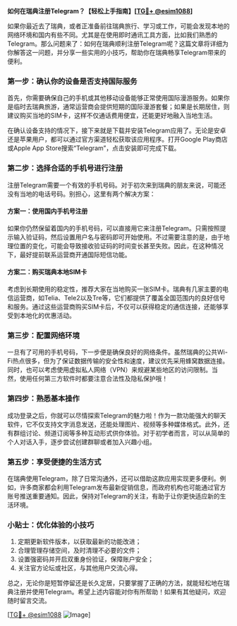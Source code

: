 **如何在瑞典注册Telegram？【轻松上手指南】[[TG💪+ @esim1088](https://t.me/s/esim1088)]**

如果你最近去了瑞典，或者正准备前往瑞典旅行、学习或工作，可能会发现本地的网络环境和国内有些不同。尤其是在使用即时通讯工具方面，比如我们熟悉的Telegram。那么问题来了：如何在瑞典顺利注册Telegram呢？这篇文章将详细为你解答这一问题，并分享一些实用的小技巧，帮助你在瑞典畅享Telegram带来的便利。

### **第一步：确认你的设备是否支持国际服务**
首先，你需要确保自己的手机或其他移动设备能够正常使用国际漫游服务。如果你是临时去瑞典旅游，通常运营商会提供短期的国际漫游套餐；如果是长期居住，则建议购买当地的SIM卡，这样不仅通话费用便宜，还能更好地融入当地生活。

在确认设备支持的情况下，接下来就是下载并安装Telegram应用了。无论是安卓还是苹果用户，都可以通过官方渠道轻松获取该应用程序。打开Google Play商店或Apple App Store搜索“Telegram”，点击安装即可完成下载。

### **第二步：选择合适的手机号进行注册**
注册Telegram需要一个有效的手机号码。对于初次来到瑞典的朋友来说，可能还没有当地的电话号码。别担心，这里有两个解决方案：

#### **方案一：使用国内手机号注册**
如果你仍然保留着国内的手机号码，可以直接用它来注册Telegram。只需按照提示输入验证码，然后设置用户名与密码即可开始使用。不过需要注意的是，由于地理位置的变化，可能会导致接收验证码的时间变长甚至失败。因此，在这种情况下，最好提前联系运营商开通国际短信功能。

#### **方案二：购买瑞典本地SIM卡**
考虑到长期使用的稳定性，推荐大家在当地购买一张SIM卡。瑞典有几家主要的电信运营商，如Telia、Tele2以及Tre等，它们都提供了覆盖全国范围内的良好信号和服务。通过这些运营商购买SIM卡后，不仅可以获得稳定的通信连接，还能够享受到本地化的优惠活动。

### **第三步：配置网络环境**
一旦有了可用的手机号码，下一步便是确保良好的网络条件。虽然瑞典的公共Wi-Fi热点很多，但为了保证数据传输的安全性和速度，建议优先采用蜂窝数据连接。同时，也可以考虑使用虚拟私人网络（VPN）来规避某些地区的访问限制。当然，使用任何第三方软件时都要注意合法性及隐私保护哦！

### **第四步：熟悉基本操作**
成功登录之后，你就可以尽情探索Telegram的魅力啦！作为一款功能强大的聊天软件，它不仅支持文字消息发送，还能处理图片、视频等多种媒体格式。此外，还有群组讨论、频道订阅等多种互动形式供你体验。对于初学者而言，可以从简单的个人对话入手，逐步尝试创建群聊或者加入兴趣小组。

### **第五步：享受便捷的生活方式**
在瑞典使用Telegram，除了日常沟通外，还可以借助这款应用实现更多便利。例如，许多商家都会利用Telegram发布最新促销信息，而政府机构也可能通过官方账号推送重要通知。因此，保持对Telegram的关注，有助于让你更快适应新的生活环境。

### **小贴士：优化体验的小技巧**
1. 定期更新软件版本，以获取最新的功能改进；
2. 合理管理存储空间，及时清理不必要的文件；
3. 设置强密码并开启双重身份验证，保障账户安全；
4. 关注官方论坛或社区，与其他用户交流心得。

总之，无论你是短暂停留还是长久定居，只要掌握了正确的方法，就能轻松地在瑞典注册并使用Telegram。希望上述内容能对你有所帮助！如果有其他疑问，欢迎随时留言交流。

[[TG💪+ @esim1088](https://t.me/s/esim1088) ![Image](https://i.postimg.cc/4NQfJmqS/Snipaste-2025-05-13-00-14-12.png)]